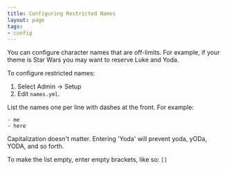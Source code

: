 ```yaml
---
title: Configuring Restricted Names
layout: page
tags:
- config
---
```


You can configure character names that are off-limits.  For example, if your theme is Star Wars you may want to reserve Luke and Yoda. 

To configure restricted names:

1. Select Admin -> Setup
2. Edit `names.yml`.

List the names one per line with dashes at the front.  For example:  

    - me
    - here

Capitalization doesn't matter.  Entering 'Yoda' will prevent yoda, yODa, YODA, and so forth.

To make the list empty, enter empty brackets, like so:  `[]`